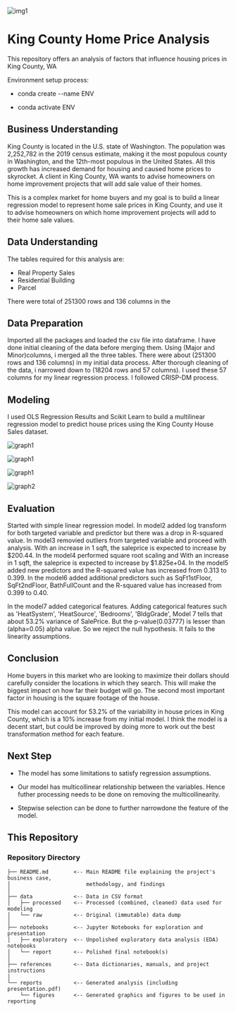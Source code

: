 ![img1](https://user-images.githubusercontent.com/70337178/110574559-5126b480-812b-11eb-9546-63d0d86c6649.jpeg)
# King County Home Price Analysis

This repository offers an analysis of factors that influence housing prices in King County, WA



Environment setup process:

- conda create --name ENV

- conda activate ENV


## Business Understanding

King County is located in the U.S. state of Washington. The population was 2,252,782 in the 2019 census estimate, making it the most populous county in Washington, and the 12th-most populous in the United States. All this growth has increased demand for housing and caused home prices to skyrocket. A client in King County, WA wants to advise homeowners on home improvement projects that will add sale value of their homes.


This is a complex market for home buyers and my goal is to build a linear regression model to represent home sale prices in King County, and use it to advise homeowners on which home improvement projects will add to their home sale values.

## Data Understanding

The tables required for this analysis are:

- Real Property Sales 
- Residential Building 
- Parcel 

There were total of 251300 rows and 136 columns in the 

## Data Preparation

Imported all the packages and loaded the csv file into dataframe. I have done initial cleaning of the data before merging them. Using (Major and Minor)columns, i merged all the three tables. There were about (251300 rows and 136 columns) in my initial data process. After thorough cleaning of the data, i narrowed down to (18204 rows and 57 columns). I used these 57 columns for my linear regression process. I followed CRISP-DM process.


## Modeling

I used OLS Regression Results and Scikit Learn to build a multilinear regression model to predict house prices using the King County House Sales dataset.


![graph1](reports/Model1.png)

![graph1](reports/Mode2.png)

![graph1](reports/Model3.png)

![graph2](reports/Model4.png)



## Evaluation

Started with simple linear regression model. In model2 added log transform for both targeted variable and predictor but there was a drop in R-squared value. In model3 removied outliers from targeted variable and proceed with analysis. With an increase in 1 sqft, the saleprice is expected to increase by $200.44. In the model4 performed square root scaling and With an increase in 1 sqft, the saleprice is expected to increase by $1.825e+04. In the model5 added new predictors and the R-squared value has increased from 0.313 to 0.399. In the model6 added additional predictors such as SqFt1stFloor, SqFt2ndFloor, BathFullCount and the  R-squared value has increased from 0.399 to 0.40.

In the model7 added categorical features. Adding categorical features such as 'HeatSystem', 'HeatSource', 'Bedrooms', 'BldgGrade', Model 7 tells that about 53.2% variance of SalePrice. But the p-value(0.03777) is lesser than (alpha=0.05) alpha value. So we reject the null hypothesis. It fails to the linearity assumptions. 


## Conclusion

Home buyers in this market who are looking to maximize their dollars should carefully consider the locations in which they search. This will make the biggest impact on how far their budget will go. The second most important factor in housing is the square footage of the house.

This model can account for 53.2% of the variability in house prices in King County, which is a 10% increase from my initial model. I think the model is a decent start, but could be improved by doing more to work out the best transformation method for each feature.

## Next Step

- The model has some limitations to satisfy regression assumptions.

- Our model has multicollinear relationship between the variables. Hence futher processing needs to be done on removing the multicollinearity.

- Stepwise selection can be done to further narrowdone the feature of the model.

## This Repository

### Repository Directory

```
├── README.md        <-- Main README file explaining the project's business case,
│                        methodology, and findings
│
├── data             <-- Data in CSV format
│   ├── processed    <-- Processed (combined, cleaned) data used for modeling
│   └── raw          <-- Original (immutable) data dump
│
├── notebooks        <-- Jupyter Notebooks for exploration and presentation
│   ├── exploratory  <-- Unpolished exploratory data analysis (EDA) notebooks
│   └── report       <-- Polished final notebook(s)
│
├── references       <-- Data dictionaries, manuals, and project instructions
│
└── reports          <-- Generated analysis (including presentation.pdf)
    └── figures      <-- Generated graphics and figures to be used in reporting
```
